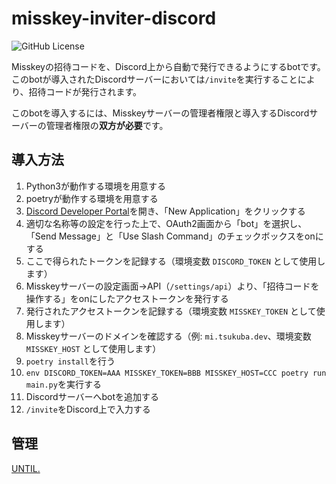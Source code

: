 # misskey-inviter-discord
![GitHub License](https://img.shields.io/github/license/until-tsukuba/misskey-inviter-discord)

Misskeyの招待コードを、Discord上から自動で発行できるようにするbotです。このbotが導入されたDiscordサーバーにおいては`/invite`を実行することにより、招待コードが発行されます。

このbotを導入するには、Misskeyサーバーの管理者権限と導入するDiscordサーバーの管理者権限の**双方が必要**です。

## 導入方法
1. Python3が動作する環境を用意する
2. poetryが動作する環境を用意する
3. [Discord Developer Portal](https://discord.com/developers/applications)を開き、「New Application」をクリックする
4. 適切な名称等の設定を行った上で、OAuth2画面から「bot」を選択し、「Send Message」と「Use Slash Command」のチェックボックスをonにする
5. ここで得られたトークンを記録する（環境変数 `DISCORD_TOKEN` として使用します）
6. Misskeyサーバーの設定画面→API（`/settings/api`）より、「招待コードを操作する」をonにしたアクセストークンを発行する
7. 発行されたアクセストークンを記録する（環境変数 `MISSKEY_TOKEN` として使用します）
8. Misskeyサーバーのドメインを確認する（例: `mi.tsukuba.dev`、環境変数 `MISSKEY_HOST` として使用します）
9. `poetry install`を行う
10. `env DISCORD_TOKEN=AAA MISSKEY_TOKEN=BBB MISSKEY_HOST=CCC poetry run main.py`を実行する
11. Discordサーバーへbotを追加する
12. `/invite`をDiscord上で入力する

## 管理
[UNTIL.](https://until-tsukuba.github.io/)